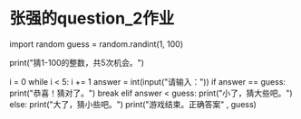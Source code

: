 # 张强的question_2作业

import random
guess = random.randint(1, 100)

print("猜1-100的整数，共5次机会。")

i = 0
while i < 5:
    i += 1
    answer = int(input("请输入："))
    if answer == guess:
        print("恭喜！猜对了。")
        break
    elif answer < guess:
        print("小了，猜大些吧。")
    else:
        print("大了，猜小些吧。")
print("游戏结束。正确答案" , guess)
